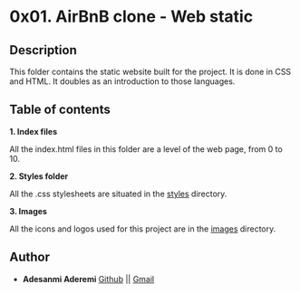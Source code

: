 # 0x01. AirBnB clone - Web static

## Description

This folder contains the static website built for the project. It is done in CSS and HTML. It doubles as an introduction to those languages.

## Table of contents

**1. Index files**

All the index.html files in this folder are a level of the web page, from 0 to 10.

**2. Styles folder**

All the .css stylesheets are situated in the [styles](./styles/) directory.

**3. Images**

All the icons and logos used for this project are in the [images](./images/) directory.

## Author
* **Adesanmi Aderemi** [Github](https://github.com/Remmy3464) || [Gmail](adesanmiaderemi@gmail.com)
